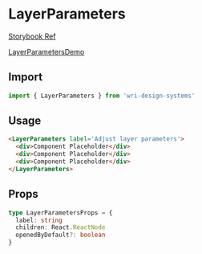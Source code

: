 # LayerParameters

[Storybook Ref](https://wri.github.io/wri-design-systems/?path=/docs/legend-layer-parameters--docs)

[LayerParametersDemo](https://github.com/wri/wri-design-systems/blob/main/src/components/Legend/LayerParameters/LayerParametersDemo.tsx)

## Import

```js
import { LayerParameters } from 'wri-design-systems'
```

## Usage

```html
<LayerParameters label='Adjust layer parameters'>
  <div>Component Placeholder</div>
  <div>Component Placeholder</div>
  <div>Component Placeholder</div>
</LayerParameters>
```

## Props

```ts
type LayerParametersProps = {
  label: string
  children: React.ReactNode
  openedByDefault?: boolean
}
```
